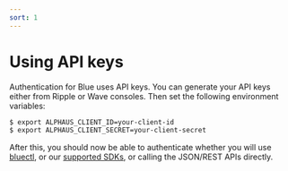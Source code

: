 ```yaml
---
sort: 1
---
```


# Using API keys

Authentication for Blue uses API keys. You can generate your API keys either from Ripple or Wave consoles. Then set the following environment variables:

```bash
$ export ALPHAUS_CLIENT_ID=your-client-id
$ export ALPHAUS_CLIENT_SECRET=your-client-secret
```

After this, you should now be able to authenticate whether you will use [bluectl](https://github.com/alphauslabs/bluectl), or our [supported SDKs](https://alphauslabs.github.io/blueapi/sdks/), or calling the JSON/REST APIs directly.
